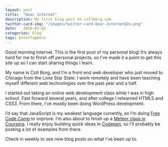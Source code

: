 ```yaml
---
layout: post
title:  "Dear Internet"
description: My first blog post on coltborg.com
twitter-card-img: "/images/twitter-card-Dear-Internet@2x.png"
date:   2016-03-02
categories: blog
tags: EnterTagHere
---
```


Good morning internet. This is the first post of my personal blog! It’s always hard for me to finish off personal projects, so I’ve made it a point to get this site up so I can start sharing things I learn.

My name is Colt Borg, and I’m a front end web developer who just moved to Chicago from the Lone Star State. I work remotely and have been teaching myself different web technologies over the past year and a half.

I started out taking an online web development class while I was in high school. Fast forward several years, and after college I relearned HTML5 and CSS3. From there, I’ve mostly been doing WordPress development.

I’d say that JavaScript is my weakest language currently, so I’m doing [Free Code Camp](http://www.freecodecamp.com/legendofcolt) to improve. I’m also about to finish up a [Meteor class in Coursera](https://www.coursera.org/learn/meteor-development/). I really enjoy building quick ideas in [Codepen](http://codepen.io/legendofcolt/), so I’ll probably be posting a lot of examples from there.

Check in weekly to see new blog posts on what I’ve been up to.
